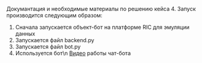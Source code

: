 Докумантация и необходимые материалы по решению кейса 4.
Запуск производится следующим образом:
1) Сначала запускается объект-бот на платформе RIC для эмуляции данных
2) Запускается файл backend.py
3) Запускается файл bot.py
4) Используется бот\n
[Видео](https://www.youtube.com/watch?v=RUYQomA0iLA) работы чат-бота
